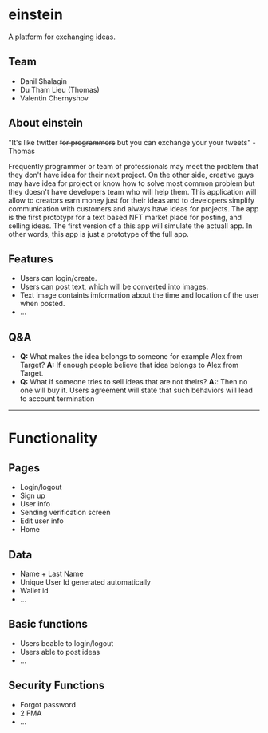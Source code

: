 # einstein

A platform for exchanging ideas.

## Team
- Danil Shalagin
- Du Tham Lieu (Thomas)
- Valentin Chernyshov

## About einstein
"It's like twitter ~~for programmers~~ but you can exchange your your tweets" - Thomas

Frequently programmer or team of professionals may meet the problem that they don't have idea for their next project. On the other side, creative guys may have idea for project or know how to solve most common problem but they doesn't have developers team who will help them. This application will allow to creators earn money just for their ideas and to developers simplify communication with customers and always have ideas for projects.
The app is the first prototypr for a text based NFT market place for posting, and selling ideas. 
 The first version of a this app will simulate the actuall app. In other words, this app is just a prototype of the full app.

## Features
- Users can login/create.
- Users can post text, which will be converted into images.
- Text image containts imformation about the time and location of the user when posted.
- ...


## Q&A
- **Q:** What makes the idea belongs to someone for example Alex from Target? **A:** If enough people believe that idea belongs to Alex from Target.
- **Q:** What if someone tries to sell ideas that are not theirs? **A:**: Then no one will buy it. Users agreement will state that such behaviors will lead to account termination

---
# Functionality

## Pages
- Login/logout
- Sign up
- User info
- Sending verification screen
- Edit user info
- Home

## Data
- Name + Last Name
- Unique User Id generated automatically
- Wallet id
- ...

## Basic functions
- Users beable to login/logout
- Users able to post ideas
- ...

## Security Functions
- Forgot password
- 2 FMA
- ...
